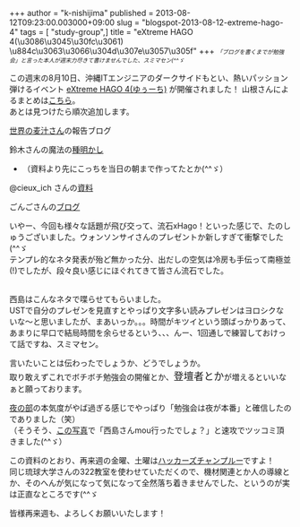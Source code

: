 +++
author = "k-nishijima"
published = 2013-08-12T09:23:00.003000+09:00
slug = "blogspot-2013-08-12-extreme-hago-4"
tags = [ "study-group",]
title = "eXtreme HAGO 4(\u3086\u3045\u30fc\u3061) \u884c\u3063\u3066\u304d\u307e\u3057\u305f"
+++
*<span
style="font-size: x-small;">「ブログを書くまでが勉強会」と言った本人が週末力尽きて書けませんでした、スミマセン(^^ゞ</span>*  
  
この週末の8月10日、沖縄ITエンジニアのダークサイドもとい、熱いパッション弾けるイベント
[eXtreme HAGO 4(ゆぅーち)](http://hago.doorkeeper.jp/events/4396)
が開催されました！
山根さんによるまとめは[こちら](http://togetter.com/li/546785)。  
あとは見つけたら順次追加します。  

[世界の麦汁さん](http://mugijiru.seesaa.net/article/371757062.html)の報告ブログ

鈴木さんの魔法の[種明かし](https://twitter.com/mgwsuzuki/status/366194484633034752/photo/1)

-   （資料より先にこっちを当日の朝まで作ってたとか(^^ゞ）

@cieux\_ich
さんの[資料](http://icanprogramacardgame.blogspot.jp/2013/08/hajidep.html)

ごんごさんの[ブログ](http://d.hatena.ne.jp/gongoZ/20130812/1376315960)

  
<span
id="more"></span>いやー、今回も様々な話題が飛び交って、流石xHago！といった感じで、たのしゅうございました。ウォンソンサイさんのプレゼントか新しすぎて衝撃でした(^^ゞ  
テンプレ的なネタ発表が殆ど無かった分、出だしの空気は冷房も手伝って南極並(!)でしたが、段々良い感じにほぐれてきて皆さん流石でした。  
  

   
西島はこんなネタで喋らせてもらいました。  
USTで自分のプレゼンを見直すとやっぱり文字多い読みプレゼンはヨロシクないな〜と思いましたが、まあいっか。。。時間がキツイという頭ばっかりあって、あまりに早口で結局時間を余らせるという、、、んー、1回通しで練習しておけって話ですね、スミマセン。  
  
言いたいことは伝わったでしょうか、どうでしょうか。  
取り敢えずこれでボチボチ勉強会の開催とか、<span
style="font-size: large;">登壇者とか</span>が増えるといいなぁと願っております。  
  
[夜の部](http://hago.doorkeeper.jp/events/4397)の本気度がやば過ぎる感じでやっぱり「勉強会は夜が本番」と確信したのでありました（笑）  
（そうそう、[この写真](http://instagram.com/p/c0-meHglmj/)で「西島さんmou行ったでしょ？」と速攻でツッコミ頂きました(^^ゞ）  
  
この資料のとおり、再来週の金曜、土曜は[ハッカーズチャンプルー](http://hackers-champloo.org/)ですよ！  
同じ琉球大学さんの322教室を使わせていただくので、機材関連とか人の導線とか、そのへんが気になって気になって全然落ち着きませんでした、というのが実は正直なところです(^^ゞ  
  
皆様再来週も、よろしくお願いいたします！
